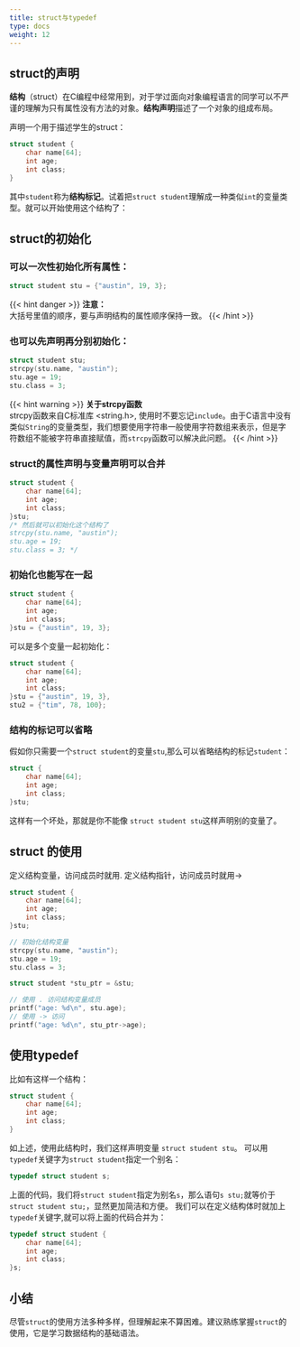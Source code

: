 ```yaml
---
title: struct与typedef
type: docs
weight: 12
---
```


## struct的声明
**结构**（struct）在C编程中经常用到，对于学过面向对象编程语言的同学可以不严谨的理解为只有属性没有方法的对象。**结构声明**描述了一个对象的组成布局。

声明一个用于描述学生的struct：  
```c
struct student {
    char name[64];
    int age;
    int class;
}
```
其中`student`称为**结构标记**。试着把`struct student`理解成一种类似`int`的变量类型。就可以开始使用这个结构了：  
## struct的初始化  
### 可以一次性初始化所有属性：  
```c
struct student stu = {"austin", 19, 3};
```
{{< hint danger >}}
**注意：**  
大括号里值的顺序，要与声明结构的属性顺序保持一致。
{{< /hint >}}
### 也可以先声明再分别初始化：  
```c
struct student stu;
strcpy(stu.name, "austin");
stu.age = 19;
stu.class = 3;
```
{{< hint warning >}}
**关于strcpy函数**  
strcpy函数来自C标准库 <string.h>, 使用时不要忘记`include`。由于C语言中没有类似`String`的变量类型，我们想要使用字符串一般使用字符数组来表示，但是字符数组不能被字符串直接赋值，而`strcpy`函数可以解决此问题。
{{< /hint >}}

### struct的属性声明与变量声明可以合并
```c
struct student {
    char name[64];
    int age;
    int class;
}stu;
/* 然后就可以初始化这个结构了
strcpy(stu.name, "austin");
stu.age = 19;
stu.class = 3; */
```

### 初始化也能写在一起  
```c
struct student {
    char name[64];
    int age;
    int class;
}stu = {"austin", 19, 3};
```
可以是多个变量一起初始化：
```c
struct student {
    char name[64];
    int age;
    int class;
}stu = {"austin", 19, 3},
stu2 = {"tim", 78, 100};
```
### 结构的标记可以省略  
假如你只需要一个`struct student`的变量`stu`,那么可以省略结构的标记`student`：  
```c
struct {
    char name[64];
    int age;
    int class;
}stu;
```
这样有一个坏处，那就是你不能像 `struct student stu`这样声明别的变量了。
## struct 的使用  
定义结构变量，访问成员时就用.
定义结构指针，访问成员时就用->
```c
struct student {
    char name[64];
    int age;
    int class;
}stu;

// 初始化结构变量
strcpy(stu.name, "austin");
stu.age = 19;
stu.class = 3;

struct student *stu_ptr = &stu;

// 使用 . 访问结构变量成员
printf("age: %d\n", stu.age);
// 使用 -> 访问
printf("age: %d\n", stu_ptr->age);
```
## 使用typedef  
比如有这样一个结构：
```c
struct student {
    char name[64];
    int age;
    int class;
}
```
如上述，使用此结构时，我们这样声明变量 `struct student stu`。
可以用`typedef`关键字为`struct student`指定一个别名：
```c
typedef struct student s;
```
上面的代码，我们将`struct student`指定为别名`s`，那么语句`s stu;`就等价于`struct student stu;`，显然更加简洁和方便。
我们可以在定义结构体时就加上`typedef`关键字,就可以将上面的代码合并为：
```c
typedef struct student {
    char name[64];
    int age;
    int class;
}s;
```

## 小结  
尽管`struct`的使用方法多种多样，但理解起来不算困难。建议熟练掌握`struct`的使用，它是学习数据结构的基础语法。
